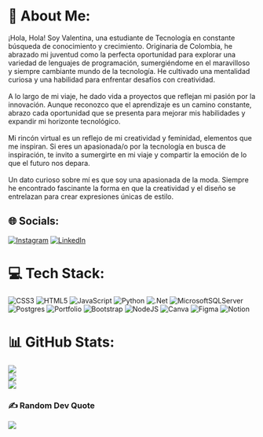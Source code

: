# 💫 About Me:
¡Hola, Hola! Soy Valentina, una estudiante de Tecnología en constante búsqueda de conocimiento y crecimiento. Originaria de Colombia, he abrazado mi juventud como la perfecta oportunidad para explorar  una variedad de lenguajes de programación, sumergiéndome en el maravilloso y siempre cambiante mundo de la tecnología. He cultivado una mentalidad curiosa y una habilidad para enfrentar desafíos con creatividad.<br><br>A lo largo de mi viaje, he dado vida a proyectos que reflejan mi pasión por la innovación. Aunque reconozco que el aprendizaje es un camino constante, abrazo cada oportunidad que se presenta para mejorar mis habilidades y expandir mi horizonte tecnológico.<br><br>Mi rincón virtual es un reflejo de mi creatividad y feminidad, elementos que me inspiran. Si eres un apasionada/o por la tecnología en busca de inspiración, te invito a sumergirte en mi viaje y compartir la emoción de lo que el futuro nos depara.<br><br>Un dato curioso sobre mí es que soy una apasionada de la moda. Siempre he encontrado fascinante la forma en que la creatividad y el diseño se entrelazan para crear expresiones únicas de estilo.


## 🌐 Socials:
[![Instagram](https://img.shields.io/badge/Instagram-%23E4405F.svg?logo=Instagram&logoColor=white)](https://instagram.com/valentinave.ra) [![LinkedIn](https://img.shields.io/badge/LinkedIn-%230077B5.svg?logo=linkedin&logoColor=white)](https://linkedin.com/in/https://www.linkedin.com/in/valentina-vera-vergara/) 

# 💻 Tech Stack:
![CSS3](https://img.shields.io/badge/css3-%231572B6.svg?style=for-the-badge&logo=css3&logoColor=white) ![HTML5](https://img.shields.io/badge/html5-%23E34F26.svg?style=for-the-badge&logo=html5&logoColor=white) ![JavaScript](https://img.shields.io/badge/javascript-%23323330.svg?style=for-the-badge&logo=javascript&logoColor=%23F7DF1E) ![Python](https://img.shields.io/badge/python-3670A0?style=for-the-badge&logo=python&logoColor=ffdd54) ![.Net](https://img.shields.io/badge/.NET-5C2D91?style=for-the-badge&logo=.net&logoColor=white) ![MicrosoftSQLServer](https://img.shields.io/badge/Microsoft%20SQL%20Sever-CC2927?style=for-the-badge&logo=microsoft%20sql%20server&logoColor=white) ![Postgres](https://img.shields.io/badge/postgres-%23316192.svg?style=for-the-badge&logo=postgresql&logoColor=white) ![Portfolio](https://img.shields.io/badge/Portfolio-%23000000.svg?style=for-the-badge&logo=firefox&logoColor=#FF7139) ![Bootstrap](https://img.shields.io/badge/bootstrap-%23563D7C.svg?style=for-the-badge&logo=bootstrap&logoColor=white) ![NodeJS](https://img.shields.io/badge/node.js-6DA55F?style=for-the-badge&logo=node.js&logoColor=white) ![Canva](https://img.shields.io/badge/Canva-%2300C4CC.svg?style=for-the-badge&logo=Canva&logoColor=white) 	![Figma](https://img.shields.io/badge/figma-%23F24E1E.svg?style=for-the-badge&logo=figma&logoColor=white) ![Notion](https://img.shields.io/badge/Notion-%23000000.svg?style=for-the-badge&logo=notion&logoColor=white)
# 📊 GitHub Stats:
![](https://github-readme-stats.vercel.app/api?username=valentinaver&theme=radical&hide_border=true&include_all_commits=false&count_private=false)<br/>
![](https://github-readme-streak-stats.herokuapp.com/?user=valentinaver&theme=radical&hide_border=true)<br/>
![](https://github-readme-stats.vercel.app/api/top-langs/?username=valentinaver&theme=radical&hide_border=true&include_all_commits=false&count_private=false&layout=compact)

### ✍️ Random Dev Quote
![](https://quotes-github-readme.vercel.app/api?type=vetical&theme=radical)

<!-- Proudly created with GPRM ( https://gprm.itsvg.in ) -->
